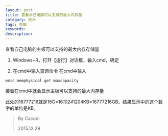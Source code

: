 ```yaml
---
layout: post
title: 查看自己电脑可以支持的最大内存量
category: 技术
tags: 电脑
keywords: 
description: 
---
```



查看自己电脑的主板可以支持的最大内存存储量

1. Windows+R，打开【运行】对话框，输入cmd，确定

2. 在cmd中输入查询命令
在cmd中输入

```
wmic memphysical get maxcapacity
```  

接着在cmd中就会显示主板可以支持的最大内存量

此处的16777216就是16G=16*1024*1204KB=16777216GB。结果显示中的这个数字的单位是KB。

>By Cacool
>
>2015.12.29
